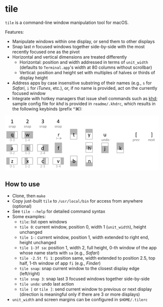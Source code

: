 
# tile

`tile` is a command-line window manipulation tool for macOS.

Features:
- Manipulate windows within one display, or send them to other displays
- Snap last *n* focused windows together side-by-side with the most recently
  focused one as the pivot
- Horizontal and vertical dimensions are treated differently
  - Horizontal: position and width addressed in terms of `unit_width`
    (defaults to `Terminal.app`'s width at 80 columns without scrollbar)
  - Vertical: position and height set with multiples of halves or thirds of
    display height
- Address apps by case insensitive substring of their names
  (e.g., `s` for *Safari*, `i` for *iTunes*, etc.),
  or, if no name is provided, act on the currently focused window
- Integrate with hotkey managers that issue shell commands such as
  [khd](https://github.com/koekeishiya/khd);
  sample config file for *khd* is provided in `readme/.khdrc`, which results
  in the following keybinds (prefix ^⌘):

![keybinds](readme/keybinds.png)

## How to use
- Clone, then `make`
- Copy just-built `tile` to `/usr/local/bin` for access from anywhere
  (optional)
- See `tile --help` for detailed command syntax
- Some examples:
  - `tile`: list open windows
  - `tile 0`: current window, position 0, width 1 (`unit_width`),
              height unchanged
  - `tile 1-`: current window, position 1, width extended to right end,
               height unchanged
  - `tile 1-3f sa`: position 1, width 2, full height, 0-th window of the
                    app whose name starts with `sa` (e.g., *Safari*)
  - `tile -2.5t fi 1`: position same, width extended to position 2.5,
                       top half, 1-th window of app `fi` (e.g., *Finder*)
  - `tile snap`: snap current window to the closest display edge (left/right)
  - `tile snap 3`: snap last 3 focused windows together side-by-side
  - `tile undo`: undo last action
  - `tile [` or `tile ]`: send current window to previous or next display
        (direction is meaningful only if there are 3 or more displays)
- `unit_width` and screen margins can be configured in `$HOME/.tilerc`

